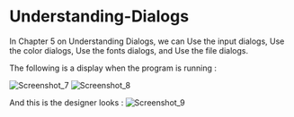 # Understanding-Dialogs

In Chapter 5 on Understanding Dialogs, we can Use the input dialogs, Use the color dialogs, Use the fonts dialogs, and Use the file dialogs.

The following is a display when the program is running :

![Screenshot_7](https://user-images.githubusercontent.com/108938947/178108246-4da59c12-6eb0-4442-85f7-e47a72c37bf7.png)
![Screenshot_8](https://user-images.githubusercontent.com/108938947/178108259-5bdd23a7-5e9c-49bb-a290-99bf1d6eb4ee.png)

And this is the designer looks :
![Screenshot_9](https://user-images.githubusercontent.com/108938947/178108285-fec275ed-292b-41d4-94bb-6b780d1710d9.png)


